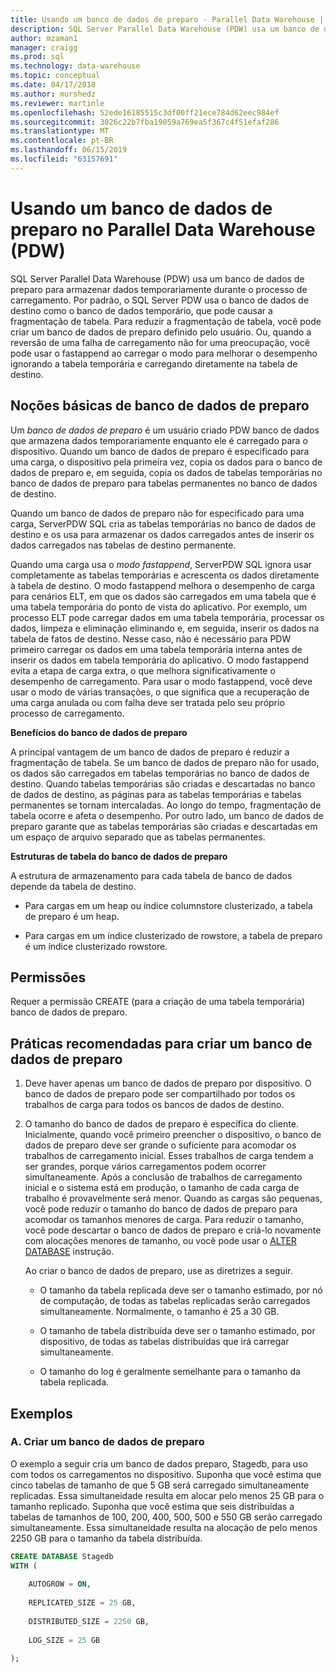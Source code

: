 ```yaml
---
title: Usando um banco de dados de preparo - Parallel Data Warehouse | Microsoft Docs
description: SQL Server Parallel Data Warehouse (PDW) usa um banco de dados de preparo para armazenar dados temporariamente durante o processo de carregamento.
author: mzaman1
manager: craigg
ms.prod: sql
ms.technology: data-warehouse
ms.topic: conceptual
ms.date: 04/17/2018
ms.author: murshedz
ms.reviewer: martinle
ms.openlocfilehash: 52ede16185515c3df00ff21ece784d62eec984ef
ms.sourcegitcommit: 3026c22b7fba19059a769ea5f367c4f51efaf286
ms.translationtype: MT
ms.contentlocale: pt-BR
ms.lasthandoff: 06/15/2019
ms.locfileid: "63157691"
---
```

# <a name="using-a-staging-database-in-parallel-data-warehouse-pdw"></a>Usando um banco de dados de preparo no Parallel Data Warehouse (PDW)
SQL Server Parallel Data Warehouse (PDW) usa um banco de dados de preparo para armazenar dados temporariamente durante o processo de carregamento. Por padrão, o SQL Server PDW usa o banco de dados de destino como o banco de dados temporário, que pode causar a fragmentação de tabela. Para reduzir a fragmentação de tabela, você pode criar um banco de dados de preparo definido pelo usuário. Ou, quando a reversão de uma falha de carregamento não for uma preocupação, você pode usar o fastappend ao carregar o modo para melhorar o desempenho ignorando a tabela temporária e carregando diretamente na tabela de destino.  
  
## <a name="StagingDatabase"></a>Noções básicas de banco de dados de preparo  
Um *banco de dados de preparo* é um usuário criado PDW banco de dados que armazena dados temporariamente enquanto ele é carregado para o dispositivo. Quando um banco de dados de preparo é especificado para uma carga, o dispositivo pela primeira vez, copia os dados para o banco de dados de preparo e, em seguida, copia os dados de tabelas temporárias no banco de dados de preparo para tabelas permanentes no banco de dados de destino.  
  
Quando um banco de dados de preparo não for especificado para uma carga, ServerPDW SQL cria as tabelas temporárias no banco de dados de destino e os usa para armazenar os dados carregados antes de inserir os dados carregados nas tabelas de destino permanente.  
  
Quando uma carga usa o *modo fastappend*, ServerPDW SQL ignora usar completamente as tabelas temporárias e acrescenta os dados diretamente à tabela de destino. O modo fastappend melhora o desempenho de carga para cenários ELT, em que os dados são carregados em uma tabela que é uma tabela temporária do ponto de vista do aplicativo. Por exemplo, um processo ELT pode carregar dados em uma tabela temporária, processar os dados, limpeza e eliminação eliminando e, em seguida, inserir os dados na tabela de fatos de destino. Nesse caso, não é necessário para PDW primeiro carregar os dados em uma tabela temporária interna antes de inserir os dados em tabela temporária do aplicativo. O modo fastappend evita a etapa de carga extra, o que melhora significativamente o desempenho de carregamento. Para usar o modo fastappend, você deve usar o modo de várias transações, o que significa que a recuperação de uma carga anulada ou com falha deve ser tratada pelo seu próprio processo de carregamento.  
  
**Benefícios do banco de dados de preparo**  
  
A principal vantagem de um banco de dados de preparo é reduzir a fragmentação de tabela. Se um banco de dados de preparo não for usado, os dados são carregados em tabelas temporárias no banco de dados de destino. Quando tabelas temporárias são criadas e descartadas no banco de dados de destino, as páginas para as tabelas temporárias e tabelas permanentes se tornam intercaladas. Ao longo do tempo, fragmentação de tabela ocorre e afeta o desempenho. Por outro lado, um banco de dados de preparo garante que as tabelas temporárias são criadas e descartadas em um espaço de arquivo separado que as tabelas permanentes.  
  
**Estruturas de tabela do banco de dados de preparo**  
  
A estrutura de armazenamento para cada tabela de banco de dados depende da tabela de destino.  
  
-   Para cargas em um heap ou índice columnstore clusterizado, a tabela de preparo é um heap.  
  
-   Para cargas em um índice clusterizado de rowstore, a tabela de preparo é um índice clusterizado rowstore.  
  
## <a name="Permissions"></a>Permissões  
Requer a permissão CREATE (para a criação de uma tabela temporária) banco de dados de preparo. 

<!-- MISSING LINKS

For more information, see [Grant Permissions to load data](grant-permissions-to-load-data.md).  

-->
  
## <a name="CreatingStagingDatabase"></a>Práticas recomendadas para criar um banco de dados de preparo  
  
1.  Deve haver apenas um banco de dados de preparo por dispositivo. O banco de dados de preparo pode ser compartilhado por todos os trabalhos de carga para todos os bancos de dados de destino.  
  
2.  O tamanho do banco de dados de preparo é específica do cliente. Inicialmente, quando você primeiro preencher o dispositivo, o banco de dados de preparo deve ser grande o suficiente para acomodar os trabalhos de carregamento inicial. Esses trabalhos de carga tendem a ser grandes, porque vários carregamentos podem ocorrer simultaneamente. Após a conclusão de trabalhos de carregamento inicial e o sistema está em produção, o tamanho de cada carga de trabalho é provavelmente será menor. Quando as cargas são pequenas, você pode reduzir o tamanho do banco de dados de preparo para acomodar os tamanhos menores de carga. Para reduzir o tamanho, você pode descartar o banco de dados de preparo e criá-lo novamente com alocações menores de tamanho, ou você pode usar o [ALTER DATABASE](../t-sql/statements/alter-database-transact-sql.md?tabs=sqlpdw) instrução.  
  
    Ao criar o banco de dados de preparo, use as diretrizes a seguir.  
  
    -   O tamanho da tabela replicada deve ser o tamanho estimado, por nó de computação, de todas as tabelas replicadas serão carregados simultaneamente. Normalmente, o tamanho é 25 a 30 GB.  
  
    -   O tamanho de tabela distribuída deve ser o tamanho estimado, por dispositivo, de todas as tabelas distribuídas que irá carregar simultaneamente.  
  
    -   O tamanho do log é geralmente semelhante para o tamanho da tabela replicada.  
  
## <a name="Examples"></a>Exemplos  
  
### <a name="a-create-a-staging-database"></a>A. Criar um banco de dados de preparo 
O exemplo a seguir cria um banco de dados preparo, Stagedb, para uso com todos os carregamentos no dispositivo. Suponha que você estima que cinco tabelas de tamanho de que 5 GB será carregado simultaneamente replicadas. Essa simultaneidade resulta em alocar pelo menos 25 GB para o tamanho replicado. Suponha que você estima que seis distribuídas a tabelas de tamanhos de 100, 200, 400, 500, 500 e 550 GB serão carregado simultaneamente. Essa simultaneidade resulta na alocação de pelo menos 2250 GB para o tamanho da tabela distribuída.  
  
```sql  
CREATE DATABASE Stagedb  
WITH (  
  
    AUTOGROW = ON,  
  
    REPLICATED_SIZE = 25 GB,  
  
    DISTRIBUTED_SIZE = 2250 GB,  
  
    LOG_SIZE = 25 GB  
  
);  
```  

<!-- MISSING LINKS
 
## See Also  
[Common metadata query examples](metadata-query-examples.md)  

-->
  
